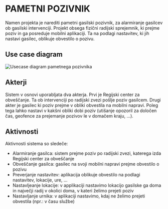 # PAMETNI POZIVNIK
Namen projekta je narediti pametni gasilski pozivnik, za alarmiranje gasilcev ob gasilski intervenciji. Projekt obsega fizični radijski sprejemnik, ki prejme poziv in ga posreduje mobilni aplikaciji. Ta na podlagi nastavitev, ki jih nastavi gasilec, oblikuje obvestilo o pozivu.

## Use case diagram
![Usecase diagram pametnega pozivnika](https://github.com/puhi0210/VAJE/blob/main/Projekt/UseCaseDiagram.png)

## Akterji
Sistem v osnovi uporabljata dva akterja. Prvi je Regijski center za obveščanje. Ta ob intervenciji po radijski zvezi pošlje poziv gasilcem. Drugi akter je gasilec ki poziv prejme v obliki obvestila na mobilni napravi. Poleg tega lahko nastavi v kakšni obliki dobi poziv (utišanje opozoril za določen čas, geofence za prejemanje pozivov le v domačem kraju, ...).

## Aktivnosti
Aktivnosti sistema so sledeče:
- Alarmiranje gasilca: sistem prejme poziv po radijski zvezi, katerega izda Regijski center za obveščanje
- Obveščanje gasilca: gasilec na svoji mobilni napravi prejme obvestilo o pozivu
- Preverjanje nastavitev: aplikacija oblikuje obvestilo na podlagi nastavitev, lokacije, ure, ...
- Nastavljeanje lokacije: v applikaciji nastavimo lokacijo gasilske ga doma in največji radij v okolici doma, v kateri želimo prejeti poziv
- Nastavljanje urnika: v aplikaciji nastavimo, kdaj ne želimo prejeti obvestila (npr.: v času službe)